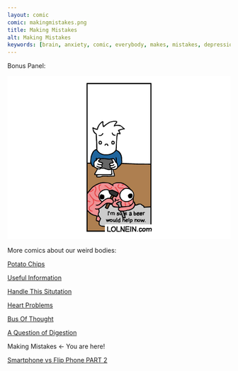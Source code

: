```yaml
---
layout: comic
comic: makingmistakes.png
title: Making Mistakes
alt: Making Mistakes
keywords: [brain, anxiety, comic, everybody, makes, mistakes, depression, positive, thoughts, negative]
---
```


Bonus Panel:

![Making Mistakes Bonus Panel](/images/makingmistakes_bonus.png)


More comics about our weird bodies:

[Potato Chips](https://lolnein.com/2017/06/21/potatochips/)

[Useful Information](https://lolnein.com/2017/07/18/usefulinformation/)

[Handle This Situtation](https://lolnein.com/2019/04/25/handlethissituation/)

[Heart Problems](https://lolnein.com/2019/06/05/heartproblems/)

[Bus Of Thought](https://lolnein.com/2019/09/05/busofthought/)

[A Question of Digestion](https://lolnein.com/2019/09/10/aquestionofdigestion/)

Making Mistakes <- You are here!

[Smartphone vs Flip Phone PART 2](http://lolnein.com/2014/10/01/smartphones2/)